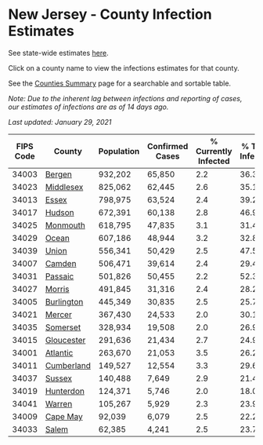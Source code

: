 # New Jersey - County Infection Estimates

See state-wide estimates [here](/infections/us-nj).

Click on a county name to view the infections estimates for that county.

See the [Counties Summary](/infections/summary-counties) page for a searchable and sortable table.

*Note: Due to the inherent lag between infections and reporting of cases, our estimates of infections are as of 14 days ago.*

*Last updated: January 29, 2021*

|   FIPS Code |                   County |   Population |   Confirmed Cases |   % Currently Infected |   % Total Infected |
|-------------|--------------------------|--------------|-------------------|------------------------|--------------------|
|       34003 |         [Bergen](bergen) |      932,202 |            65,850 |                    2.2 |               36.3 |
|       34023 |   [Middlesex](middlesex) |      825,062 |            62,445 |                    2.6 |               35.1 |
|       34013 |           [Essex](essex) |      798,975 |            63,524 |                    2.4 |               39.2 |
|       34017 |         [Hudson](hudson) |      672,391 |            60,138 |                    2.8 |               46.9 |
|       34025 |     [Monmouth](monmouth) |      618,795 |            47,835 |                    3.1 |               31.4 |
|       34029 |           [Ocean](ocean) |      607,186 |            48,944 |                    3.2 |               32.8 |
|       34039 |           [Union](union) |      556,341 |            50,429 |                    2.5 |               47.5 |
|       34007 |         [Camden](camden) |      506,471 |            39,614 |                    2.4 |               29.4 |
|       34031 |       [Passaic](passaic) |      501,826 |            50,455 |                    2.2 |               52.3 |
|       34027 |         [Morris](morris) |      491,845 |            31,316 |                    2.4 |               28.2 |
|       34005 | [Burlington](burlington) |      445,349 |            30,835 |                    2.5 |               25.7 |
|       34021 |         [Mercer](mercer) |      367,430 |            24,533 |                    2.0 |               30.1 |
|       34035 |     [Somerset](somerset) |      328,934 |            19,508 |                    2.0 |               26.9 |
|       34015 | [Gloucester](gloucester) |      291,636 |            21,434 |                    2.7 |               24.9 |
|       34001 |     [Atlantic](atlantic) |      263,670 |            21,053 |                    3.5 |               26.2 |
|       34011 | [Cumberland](cumberland) |      149,527 |            12,554 |                    3.3 |               29.6 |
|       34037 |         [Sussex](sussex) |      140,488 |             7,649 |                    2.9 |               21.4 |
|       34019 |   [Hunterdon](hunterdon) |      124,371 |             5,746 |                    2.0 |               18.0 |
|       34041 |         [Warren](warren) |      105,267 |             5,929 |                    2.3 |               23.9 |
|       34009 |     [Cape May](cape-may) |       92,039 |             6,079 |                    2.5 |               22.2 |
|       34033 |           [Salem](salem) |       62,385 |             4,241 |                    2.5 |               23.7 |